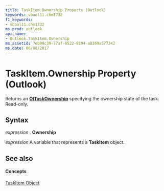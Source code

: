 ```yaml
---
title: TaskItem.Ownership Property (Outlook)
keywords: vbaol11.chm1732
f1_keywords:
- vbaol11.chm1732
ms.prod: outlook
api_name:
- Outlook.TaskItem.Ownership
ms.assetid: 7eb09c39-77af-6522-8194-a8369a577342
ms.date: 06/08/2017
---
```



# TaskItem.Ownership Property (Outlook)

Returns an  **[OlTaskOwnership](Outlook.OlTaskOwnership.md)** specifying the ownership state of the task. Read-only.


## Syntax

 _expression_ . **Ownership**

 _expression_ A variable that represents a **TaskItem** object.


## See also


#### Concepts


[TaskItem Object](Outlook.TaskItem.md)

